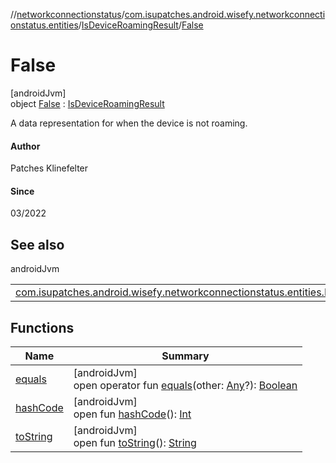 //[networkconnectionstatus](../../../../index.md)/[com.isupatches.android.wisefy.networkconnectionstatus.entities](../../index.md)/[IsDeviceRoamingResult](../index.md)/[False](index.md)

# False

[androidJvm]\
object [False](index.md) : [IsDeviceRoamingResult](../index.md)

A data representation for when the device is not roaming.

#### Author

Patches Klinefelter

#### Since

03/2022

## See also

androidJvm

| | |
|---|---|
| [com.isupatches.android.wisefy.networkconnectionstatus.entities.IsDeviceRoamingResult](../index.md) |  |

## Functions

| Name | Summary |
|---|---|
| [equals](index.md#585090901%2FFunctions%2F1246821712) | [androidJvm]<br>open operator fun [equals](index.md#585090901%2FFunctions%2F1246821712)(other: [Any](https://kotlinlang.org/api/latest/jvm/stdlib/kotlin/-any/index.html)?): [Boolean](https://kotlinlang.org/api/latest/jvm/stdlib/kotlin/-boolean/index.html) |
| [hashCode](index.md#1794629105%2FFunctions%2F1246821712) | [androidJvm]<br>open fun [hashCode](index.md#1794629105%2FFunctions%2F1246821712)(): [Int](https://kotlinlang.org/api/latest/jvm/stdlib/kotlin/-int/index.html) |
| [toString](index.md#1616463040%2FFunctions%2F1246821712) | [androidJvm]<br>open fun [toString](index.md#1616463040%2FFunctions%2F1246821712)(): [String](https://kotlinlang.org/api/latest/jvm/stdlib/kotlin/-string/index.html) |
